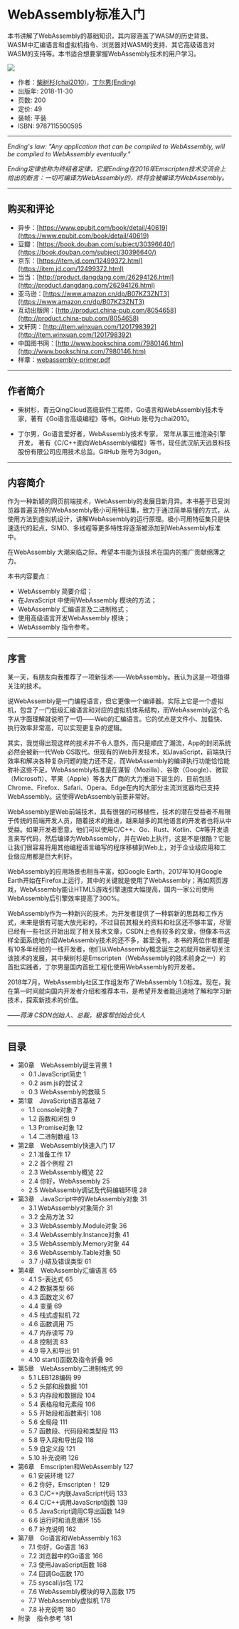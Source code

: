 # WebAssembly标准入门

本书讲解了WebAssembly的基础知识，其内容涵盖了WASM的历史背景、WASM中汇编语言和虚拟机指令、浏览器对WASM的支持、其它高级语言对WASM的支持等。本书适合想要掌握WebAssembly技术的用户学习。

[![](webassembly-primer-cover.png)](webassembly-primer.pdf)

- 作者：[柴树杉(chai2010)](https://github.com/chai2010)，[丁尔男(Ending)](https://github.com/3dgen)
- 出版年: 2018-11-30
- 页数: 200
- 定价: 49
- 装帧: 平装
- ISBN: 9787115500595

----

*Ending's law: "Any application that can be compiled to WebAssembly, will be compiled to WebAssembly eventually."*

*Ending定律也称为终结者定律，它是Ending在2016年Emscripten技术交流会上给出的断言：一切可编译为WebAssembly的，终将会被编译为WebAssembly。*

----

## 购买和评论

- 异步：[https://www.epubit.com/book/detail/40619](https://www.epubit.com/book/detail/40619)
- 豆瓣：[https://book.douban.com/subject/30396640/](https://book.douban.com/subject/30396640/)
- 京东：[https://item.jd.com/12499372.html](https://item.jd.com/12499372.html)
- 当当：[http://product.dangdang.com/26294126.html](http://product.dangdang.com/26294126.html)
- 亚马逊：[https://www.amazon.cn/dp/B07KZ3ZNT3](https://www.amazon.cn/dp/B07KZ3ZNT3)
- 互动出版网：[http://product.china-pub.com/8054658](http://product.china-pub.com/8054658)
- 文轩网：[http://item.winxuan.com/1201798392](http://item.winxuan.com/1201798392)
- 中国图书网：[http://www.bookschina.com/7980146.htm](http://www.bookschina.com/7980146.htm)
- 样章：[webassembly-primer.pdf](https://github.com/chai2010/awesome-wasm-zh/blob/master/webassembly-primer.pdf)

<!--
苏宁/孔夫子

-->

----

## 作者简介

- 柴树杉，青云QingCloud高级软件工程师，Go语言和WebAssembly技术专家，著有《Go语言高级编程》等书。GitHub 账号为chai2010。

- 丁尔男，Go语言爱好者，WebAssembly技术专家， 常年从事三维渲染引擎开发， 著有《C/C++面向WebAssembly编程》等书，现任武汉航天远景科技股份有限公司应用技术总监。GitHub 账号为3dgen。

----

## 内容简介

作为一种新颖的网页前端技术，WebAssembly的发展日新月异。本书基于已受浏览器普遍支持的WebAssembly极小可用特征集，致力于通过简单易懂的方式，从使用方法到虚拟机设计，讲解WebAssembly的运行原理。极小可用特征集只是快速迭代的起点，SIMD、多线程等更多特性将逐渐被添加到WebAssembly标准中。

在WebAssembly 大潮来临之际，希望本书能为该技术在国内的推广贡献绵薄之力。

本书内容要点：

- WebAssembly 简要介绍；
- 在JavaScript 中使用WebAssembly 模块的方法；
- WebAssembly 汇编语言及二进制格式；
- 使用高级语言开发WebAssembly 模块；
- WebAssembly 指令参考。

----

## 序言

某一天，有朋友向我推荐了一项新技术——WebAssembly。我认为这是一项值得关注的技术。

说WebAssembly是一门编程语言，但它更像一个编译器。实际上它是一个虚拟机，包含了一门低级汇编语言和对应的虚拟机体系结构，而WebAssembly这个名字从字面理解就说明了一切——Web的汇编语言。它的优点是文件小、加载快、执行效率非常高，可以实现更复杂的逻辑。

其实，我觉得出现这样的技术并不令人意外，而只是顺应了潮流，App的封闭系统必然会被新一代Web OS取代。但现有的Web开发技术，如JavaScript，前端执行效率和解决各种复杂问题的能力还不足，而WebAssembly的编译执行功能恰恰能弥补这些不足。WebAssembly标准是在谋智（Mozilla）、谷歌（Google）、微软（Microsoft）、苹果（Apple）等各大厂商的大力推进下诞生的，目前包括Chrome、Firefox、Safari、Opera、Edge在内的大部分主流浏览器均已支持WebAssembly。这使得WebAssembly前景非常好。

WebAssembly是Web前端技术，具有很强的可移植性，技术的潜在受益者不局限于传统的前端开发人员，随着技术的推进，越来越多的其他语言的开发者也将从中受益。如果开发者愿意，他们可以使用C/C++、Go、Rust、Kotlin、C#等开发语言来写代码，然后编译为WebAssembly，并在Web上执行，这是不是很酷？它能让我们很容易将用其他编程语言编写的程序移植到Web上，对于企业级应用和工业级应用都是巨大利好。

WebAssembly的应用场景也相当丰富，如Google Earth，2017年10月Google Earth开始在Firefox上运行，其中的关键就是使用了WebAssembly；再如网页游戏，WebAssembly能让HTML5游戏引擎速度大幅提高，国内一家公司使用WebAssembly后引擎效率提高了300%。

WebAssembly作为一种新兴的技术，为开发者提供了一种崭新的思路和工作方式，未来是很有可能大放光彩的，不过目前其相关的资料和社区还不够丰富，尽管已经有一些社区开始出现了相关技术文章，CSDN上也有较多的文章，但像本书这样全面系统地介绍WebAssembly技术的还不多，甚至没有。本书的两位作者都是有10多年经验的一线开发者，他们从WebAssembly概念诞生之初就开始密切关注该技术的发展，其中柴树杉是Emscripten（WebAssembly的技术前身之一）的首批实践者，丁尔男是国内首批工程化使用WebAssembly的开发者。

2018年7月，WebAssembly社区工作组发布了WebAssembly 1.0标准。现在，我在第一时间就向国内开发者介绍和推荐本书，是希望开发者能迅速地了解和学习新技术，探索新技术的价值。

*——蒋涛 CSDN创始人、总裁，极客帮创始合伙人*

----

## 目录

- 第0章　WebAssembly诞生背景 1
  - 0.1 JavaScript简史 1
  - 0.2 asm.js的尝试 2
  - 0.3 WebAssembly的救赎 5
- 第1章　JavaScript语言基础 7
  - 1.1 console对象 7
  - 1.2 函数和闭包 9
  - 1.3 Promise对象 12
  - 1.4 二进制数组 13
- 第2章　WebAssembly快速入门 17
  - 2.1 准备工作 17
  - 2.2 首个例程 21
  - 2.3 WebAssembly概览 22
  - 2.4 你好，WebAssembly 25
  - 2.5 WebAssembly调试及代码编辑环境 28
- 第3章　JavaScript中的WebAssembly对象 31
  - 3.1 WebAssembly对象简介 31
  - 3.2 全局方法 32
  - 3.3 WebAssembly.Module对象 36
  - 3.4 WebAssembly.Instance对象 41
  - 3.5 WebAssembly.Memory对象 44
  - 3.6 WebAssembly.Table对象 50
  - 3.7 小结及错误类型 61
- 第4章　WebAssembly汇编语言 65
  - 4.1 S-表达式 65
  - 4.2 数据类型 66
  - 4.3 函数定义 67
  - 4.4 变量 69
  - 4.5 栈式虚拟机 72
  - 4.6 函数调用 75
  - 4.7 内存读写 79
  - 4.8 控制流 83
  - 4.9 导入和导出 91
  - 4.10 start()函数及指令折叠 96
- 第5章　WebAssembly二进制格式 99
  - 5.1 LEB128编码 99
  - 5.2 头部和段数据 101
  - 5.3 内存段和数据段 104
  - 5.4 表格段和元素段 106
  - 5.5 开始段和函数索引 108
  - 5.6 全局段 111
  - 5.7 函数段、代码段和类型段 113
  - 5.8 导入段和导出段 118
  - 5.9 自定义段 121
  - 5.10 补充说明 126
- 第6章　Emscripten和WebAssembly 127
  - 6.1 安装环境 127
  - 6.2 你好，Emscripten！ 129
  - 6.3 C/C++内联JavaScript代码 133
  - 6.4 C/C++调用JavaScript函数 139
  - 6.5 JavaScript调用C导出函数 149
  - 6.6 运行时和消息循环 155
  - 6.7 补充说明 162
- 第7章　Go语言和WebAssembly 163
  - 7.1 你好，Go语言 163
  - 7.2 浏览器中的Go语言 166
  - 7.3 使用JavaScript函数 168
  - 7.4 回调Go函数 170
  - 7.5 syscall/js包 172
  - 7.6 WebAssembly模块的导入函数 175
  - 7.7 WebAssembly虚拟机 178
  - 7.8 补充说明 180
- 附录　指令参考 181
